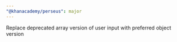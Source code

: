 ```yaml
---
"@khanacademy/perseus": major
---
```


Replace deprecated array version of user input with preferred object version
